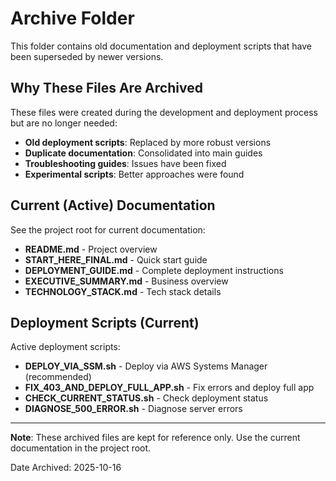 # Archive Folder

This folder contains old documentation and deployment scripts that have been superseded by newer versions.

## Why These Files Are Archived

These files were created during the development and deployment process but are no longer needed:
- **Old deployment scripts**: Replaced by more robust versions
- **Duplicate documentation**: Consolidated into main guides
- **Troubleshooting guides**: Issues have been fixed
- **Experimental scripts**: Better approaches were found

## Current (Active) Documentation

See the project root for current documentation:
- **README.md** - Project overview
- **START_HERE_FINAL.md** - Quick start guide
- **DEPLOYMENT_GUIDE.md** - Complete deployment instructions
- **EXECUTIVE_SUMMARY.md** - Business overview
- **TECHNOLOGY_STACK.md** - Tech stack details

## Deployment Scripts (Current)

Active deployment scripts:
- **DEPLOY_VIA_SSM.sh** - Deploy via AWS Systems Manager (recommended)
- **FIX_403_AND_DEPLOY_FULL_APP.sh** - Fix errors and deploy full app
- **CHECK_CURRENT_STATUS.sh** - Check deployment status
- **DIAGNOSE_500_ERROR.sh** - Diagnose server errors

---

**Note**: These archived files are kept for reference only. Use the current documentation in the project root.

Date Archived: 2025-10-16
